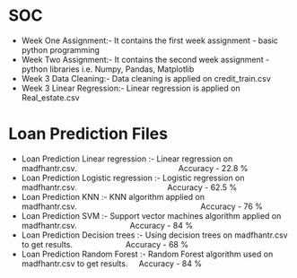 # SOC
* Week One Assignment:- It contains the first week assignment - basic python programming
* Week Two Assignment:- It contains the second week assignment - python libraries i.e. Numpy, Pandas, Matplotlib
* Week 3 Data Cleaning:- Data cleaning is applied on credit_train.csv
* Week 3 Linear Regression:- Linear regression is applied on Real_estate.csv
# Loan Prediction Files
* Loan Prediction Linear regression :- Linear regression on madfhantr.csv.&nbsp;&nbsp;&nbsp;&nbsp;&nbsp;&nbsp;&nbsp;&nbsp;&nbsp;&nbsp;&nbsp;&nbsp;&nbsp;&nbsp;&nbsp;&nbsp;&nbsp;&nbsp;&nbsp;&nbsp;&nbsp;&nbsp;&nbsp;&nbsp;&nbsp;&nbsp;&nbsp;&nbsp;&nbsp;&nbsp;&nbsp;&nbsp;&nbsp;&nbsp;&nbsp;&nbsp;&nbsp;&nbsp;&nbsp;&nbsp;&nbsp;&nbsp;&nbsp;&nbsp;&nbsp; Accuracy - 22.8 %
* Loan Prediction Logistic regression :- Logistic regression on madfhantr.csv.&nbsp;&nbsp;&nbsp;&nbsp;&nbsp;&nbsp;&nbsp;&nbsp;&nbsp;&nbsp;&nbsp;&nbsp;&nbsp;&nbsp;&nbsp;&nbsp;&nbsp;&nbsp;&nbsp;&nbsp;&nbsp;&nbsp;&nbsp;&nbsp;&nbsp;&nbsp;&nbsp;&nbsp;&nbsp;&nbsp;&nbsp;&nbsp;&nbsp;&nbsp;&nbsp;&nbsp;&nbsp;&nbsp;&nbsp;&nbsp; Accuracy - 62.5 %
* Loan Prediction KNN :- KNN algorithm applied on madfhantr.csv.&nbsp;&nbsp;&nbsp;&nbsp;&nbsp;&nbsp;&nbsp;&nbsp;&nbsp;&nbsp;&nbsp;&nbsp;&nbsp;&nbsp;&nbsp;&nbsp;&nbsp;&nbsp;&nbsp;&nbsp;&nbsp;&nbsp;&nbsp;&nbsp;&nbsp;&nbsp;&nbsp;&nbsp;&nbsp;&nbsp;&nbsp;&nbsp;&nbsp;&nbsp;&nbsp;&nbsp;&nbsp;&nbsp;&nbsp;&nbsp;&nbsp;&nbsp;&nbsp;&nbsp;&nbsp;&nbsp;&nbsp;&nbsp;&nbsp;&nbsp;&nbsp;&nbsp;&nbsp;&nbsp;&nbsp;&nbsp;Accuracy - 76 %
* Loan Prediction SVM :- Support vector machines algorithm applied on madfhantr.csv.&nbsp;&nbsp;&nbsp;&nbsp;&nbsp;&nbsp;&nbsp;&nbsp;&nbsp;&nbsp;&nbsp;&nbsp;&nbsp;&nbsp;&nbsp;&nbsp;&nbsp;&nbsp;&nbsp;&nbsp;&nbsp;&nbsp;&nbsp; Accuracy - 84 %
* Loan Prediction Decision trees :- Using decision trees on madfhantr.csv to get results.&nbsp;&nbsp;&nbsp;&nbsp;&nbsp;&nbsp;&nbsp;&nbsp;&nbsp;&nbsp;&nbsp;&nbsp;&nbsp;&nbsp;&nbsp;&nbsp;&nbsp;&nbsp;&nbsp;&nbsp;&nbsp;&nbsp;&nbsp;&nbsp;Accuracy - 68 %
* Loan Prediction Random Forest :- Random Forest algorithm used on madfhantr.csv to get results.&nbsp;&nbsp;&nbsp;&nbsp;&nbsp;Accuracy - 84 %
